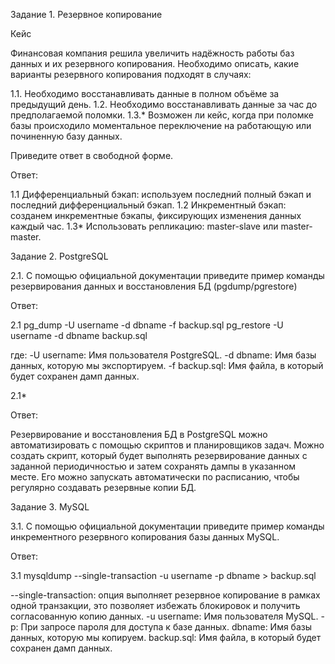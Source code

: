 Задание 1. Резервное копирование

Кейс

Финансовая компания решила увеличить надёжность работы баз данных и их резервного копирования. Необходимо описать, какие варианты резервного копирования подходят в случаях:

1.1. Необходимо восстанавливать данные в полном объёме за предыдущий день.
1.2. Необходимо восстанавливать данные за час до предполагаемой поломки.
1.3.* Возможен ли кейс, когда при поломке базы происходило моментальное переключение на работающую или починенную базу данных.

Приведите ответ в свободной форме.

Ответ:

1.1 Дифференциальный бэкап: используем последний полный бэкап и последний дифференциальный бэкап.
1.2 Инкрементный бэкап: созданем инкрементные бэкапы, фиксирующих изменения данных каждый час.
1.3* Использовать репликацию: master-slave или master-master.

Задание 2. PostgreSQL

2.1. С помощью официальной документации приведите пример команды резервирования данных и восстановления БД (pgdump/pgrestore)

Ответ:

2.1 pg_dump -U username -d dbname -f backup.sql pg_restore -U username -d dbname backup.sql

где: -U username: Имя пользователя PostgreSQL. -d dbname: Имя базы данных, которую мы экспортируем. -f backup.sql: Имя файла, в который будет сохранен дамп данных.

2.1*

Ответ:

Резервирование и восстановления БД в PostgreSQL можно автоматизировать с помощью скриптов и планировщиков задач.
Можно создать скрипт, который будет выполнять резервирование данных с заданной периодичностью и затем сохранять дампы в указанном месте.
Его можно запускать автоматически по расписанию, чтобы регулярно создавать резервные копии БД.


Задание 3. MySQL

3.1. С помощью официальной документации приведите пример команды инкрементного резервного копирования базы данных MySQL.

Ответ:

3.1 mysqldump --single-transaction -u username -p dbname > backup.sql

--single-transaction: опция выполняет резервное копирование в рамках одной транзакции, это позволяет
избежать блокировок и получить согласованную копию данных. -u username: Имя пользователя MySQL. -p: 
При запросе пароля для доступа к базе данных. dbname: Имя базы данных, которую мы копируем. backup.sql: 
Имя файла, в который будет сохранен дамп данных.
